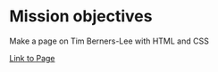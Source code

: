 # Mission objectives

Make a page on Tim Berners-Lee with HTML and CSS

[Link to Page](https://liloumazzarisi.github.io/website-berners-lee/)